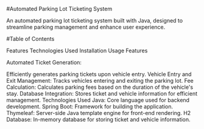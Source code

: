 #Automated Parking Lot Ticketing System

An automated parking lot ticketing system built with Java, designed to streamline parking management and enhance user experience.

#Table of Contents


Features
Technologies Used
Installation
Usage
Features


Automated Ticket Generation: 

Efficiently generates parking tickets upon vehicle entry.
Vehicle Entry and Exit Management: Tracks vehicles entering and exiting the parking lot.
Fee Calculation: Calculates parking fees based on the duration of the vehicle's stay.
Database Integration: Stores ticket and vehicle information for efficient management.
Technologies Used
Java: Core language used for backend development.
Spring Boot: Framework for building the application.
Thymeleaf: Server-side Java template engine for front-end rendering.
H2 Database: In-memory database for storing ticket and vehicle information.
